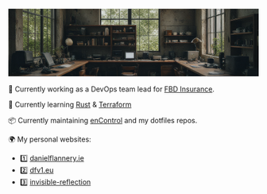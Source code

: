 ![Hi! I'm Dan](header.png)

👔 Currently working as a DevOps team lead for [FBD Insurance](https://www.fbd.ie/).

🌱 Currently learning [Rust](https://www.rust-lang.org/) & [Terraform](https://www.terraform.io/)

📦 Currently maintaining [enControl](https://github.com/ragebflame/enControl) and my dotfiles repos.

🌍 My personal websites: 

- 1️⃣ [danielflannery.ie](https://danielflannery.ie/)
- 2️⃣ [dfv1.eu](https://dfv1.eu/)
- 3️⃣ [invisible-reflection](https://invisible-reflection.netlify.app/)
